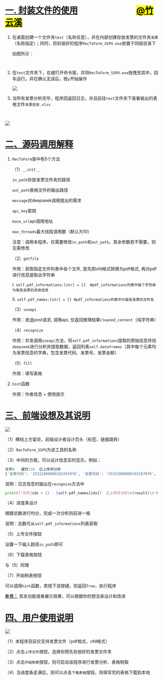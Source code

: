 # <u>一. 封装文件的使用</u>                                   <u><mark>@竹云溪</mark></u>

1. 在桌面创建一个文件夹`test`（名称任意），并在内部创建存放发票的文件夹`发票`（名称指定）；同时，将封装好的程序`RecToForm_SSPU.exe`放置于同级目录下
   
   如图所示：
   
   <img src="md_img/1.jpg" title="" alt="" data-align="center">

<img src="md_img/2.jpg" title="" alt="" data-align="center">

2. 在`test`文件夹下，右键打开命令窗，并将`RecToForm_SSPU.exe`拖拽至其中，回车运行。并在确认无误后，按`y`开始操作
   
   ![](md_img/3.jpg)

3. 当所有发票分析完毕，程序回返回日志，并且前往`test`文件夹下查看输出的表格文件`发票信息.xlsx`

<img src="md_img/4.jpg" title="" alt="" data-align="center">

<img src="md_img/5.jpg" title="" alt="" data-align="center">

![](md_img/6.jpg)

# <u>二、源码调用解释</u>

1. `RecToForm`类中有5个方法
   
   （1）`__init__`
   
   `in_path`存放发票文件夹的路径
   
   `out_path`表格文件的输出路径
   
   `message`对deepseek调用提出的需求
   
   `api_key`密钥
   
   `base_url`api调用地址
   
   `max_threads`最大线程调用数（默认为10）
   
   注意：调用本程序，仅需要修改`in_path`和`out_path`。其余参数若不需要，则无需修改
   
   （2）`getfile`
   
   作用：获取指定文件列表中各个文件, 首先把ofd格式转换为pdf格式, 再对pdf进行信息提取出字符串
   
   I. `self.pdf_informations:[str] = []  #pdf_informations列表中每个字符串为每张发票的具体信息`
   
   II. `self.pdf_names:[str] = [] #pdf_informations列表中为每张发票的文件名`
   
   （3）`useapi`
   
   作用：发送post请求, 调用api, 仅返回推理结果`cleaned_content`（纯字符串）
   
   （4）`recognize`
   
   作用：并发调用`useapi`方法，将`self.pdf_informations`提取的原始信息传给`deepseek`进行分析并提取数据，返回列表`self.dataframes`（其中每个元素均为发票信息的字典，包含发票代码、发票号、发票金额）
   
   （5）`fill`
   
   作用：填写表格

2. `hint`函数
   
   作用：作者信息 + 使用提示

# <u>三、前端设想及其说明</u>

![](C:\Users\zzz4024\Desktop\documentation\md_img\7.jpg)

（1）横线上方留空，前端设计者设计页头（标签、链接跳转）

（2）`RecToForm_SSPU`为该工具的名称

（3）中间的方框，可以设计信息实时显示。例如：

```python
文件8   餐饮110  已上传并分析
{'发票代码': '25322000000102267070', '发票号码': '25322000000102267070', '发票金额': '110.00'}
```

说明：日志信息的输出在`recognize`方法中

```python
print(f"文件{idx + 1}   {self.pdf_names[idx]}  已上传并分析\n{result}\n")
```

（4）进度条设计

根据总数进行均分，完成一次分析则前进一格

说明：总数可从`self.pdf_informations`列表获取

（5）上传文件按钮

设置一下输入路径`in_path`即可

（6）下载表格按钮

与（5）同理

（7）开始制表按钮

可以调用`hint`函数，若按下该按键，则返回`True`，执行程序

<u>**补充：**</u> 其余功能或者展示效果，可以根据你的想法来设计和改进

# <u>四、用户使用说明</u>

![](md_img/7.jpg)

（1）本程序目前仅支持发票文件（pdf格式、ofd格式）

（2）点击``上传文件``按钮，选择你预先存放好的发票文件夹

（3）点击`开始制表`按钮，则可启动该程序进行发票分析、表格制取

（4）当进度条走满后，则可以点击`下载表格`按钮，将填写完的表格下载到本地
